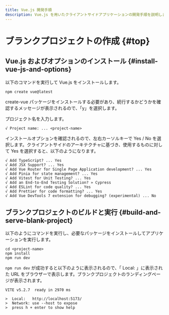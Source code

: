 ```yaml
---
title: Vue.js 開発手順
description: Vue.js を用いたクライアントサイドアプリケーションの開発手順を説明します。
---
```


# ブランクプロジェクトの作成 {#top}

## Vue.js およびオプションのインストール {#install-vue-js-and-options}

以下のコマンドを実行して Vue.js をインストールします。

```terminal
npm create vue@latest
```

create-vue パッケージをインストールする必要があり、続行するかどうかを確認するメッセージが表示されるので、「y」を選択します。

プロジェクト名を入力します。

```terminal
√ Project name: ... <project-name>
```

インストールオプションを確認されるので、左右カーソルキーで Yes / No を選択します。クライアントサイドのアーキテクチャに基づき、使用するものに対して Yes を選択すると、以下のようになります。

```terminal
√ Add TypeScript? ... Yes
√ Add JSX Support? ... Yes
√ Add Vue Router for Single Page Application development? ... Yes
√ Add Pinia for state management? ... Yes
√ Add Vitest for Unit Testing? ... Yes
√ Add an End-to-End Testing Solution? » Cypress
√ Add ESLint for code quality? ... Yes
√ Add Prettier for code formatting? ... Yes
√ Add Vue DevTools 7 extension for debugging? (experimental) ... No
```

## ブランクプロジェクトのビルドと実行 {#build-and-serve-blank-project}

以下のようにコマンドを実行し、必要なパッケージをインストールしてアプリケーションを実行します。

```terminal
cd <project-name>
npm install
npm run dev
```

`npm run dev` が成功すると以下のように表示されるので、「 Local: 」に表示された URL をブラウザーで表示します。ブランクプロジェクトのランディングページが表示されます。

```terminal
VITE v5.2.7  ready in 2970 ms

>  Local:   http://localhost:5173/
>  Network: use --host to expose
>  press h + enter to show help
```
